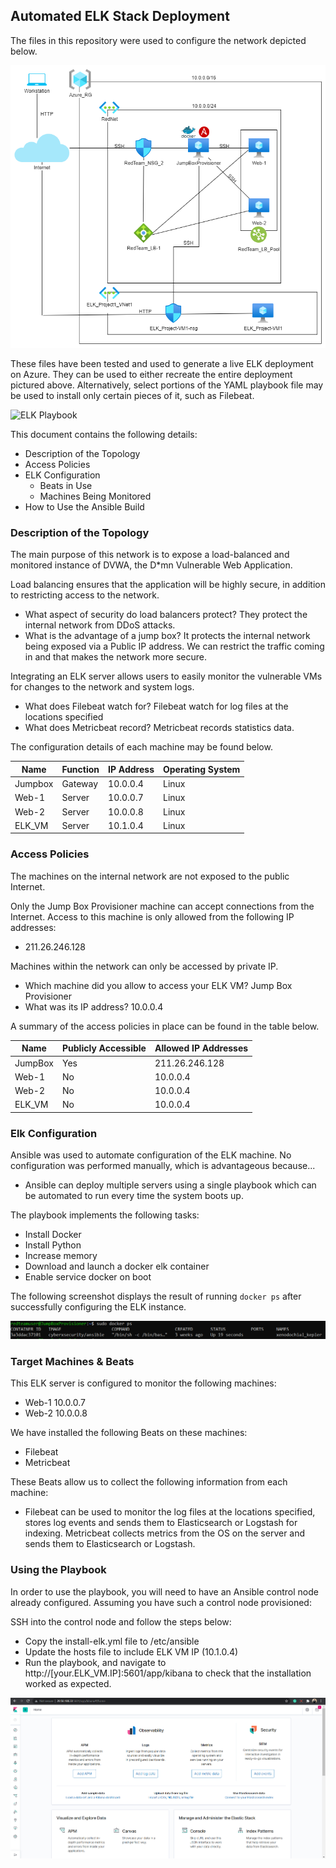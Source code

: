## Automated ELK Stack Deployment

The files in this repository were used to configure the network depicted below.

![ELK Deployment](Diagrams/01_ELK_Stack_Deployment.png)

These files have been tested and used to generate a live ELK deployment on Azure. They can be used to either recreate the entire deployment pictured above. Alternatively, select portions of the YAML playbook file may be used to install only certain pieces of it, such as Filebeat.

 ![ELK Playbook](Ansible/install-elk-playbook.yml)

This document contains the following details:
- Description of the Topology
- Access Policies
- ELK Configuration
  - Beats in Use
  - Machines Being Monitored
- How to Use the Ansible Build


### Description of the Topology

The main purpose of this network is to expose a load-balanced and monitored instance of DVWA, the D*mn Vulnerable Web Application.

Load balancing ensures that the application will be highly secure, in addition to restricting access to the network.
- What aspect of security do load balancers protect? 
They protect the internal network from DDoS attacks.
- What is the advantage of a jump box?
It protects the internal network being exposed via a Public IP address. We can restrict the traffic coming in and that makes the network more secure.

Integrating an ELK server allows users to easily monitor the vulnerable VMs for changes to the network and system logs.
- What does Filebeat watch for?
Filebeat watch for log files at the locations specified
- What does Metricbeat record?
Metricbeat records statistics data.

The configuration details of each machine may be found below.

| Name    | Function | IP Address | Operating System |
|---------|----------|------------|------------------|
| Jumpbox | Gateway  | 10.0.0.4   | Linux            |
| Web-1   | Server   | 10.0.0.7   | Linux            |
| Web-2   | Server   | 10.0.0.8   | Linux            |
| ELK_VM  | Server   | 10.1.0.4   | Linux            |

### Access Policies

The machines on the internal network are not exposed to the public Internet. 

Only the Jump Box Provisioner machine can accept connections from the Internet. Access to this machine is only allowed from the following IP addresses:
- 211.26.246.128

Machines within the network can only be accessed by private IP.
- Which machine did you allow to access your ELK VM? 
Jump Box Provisioner
- What was its IP address? 
10.0.0.4

A summary of the access policies in place can be found in the table below.

| Name    | Publicly Accessible | Allowed IP Addresses |
|---------|---------------------|----------------------|
| JumpBox | Yes                 | 211.26.246.128       |
| Web-1   | No                  | 10.0.0.4             |
| Web-2   | No                  | 10.0.0.4             |
| ELK_VM  | No                  | 10.0.0.4             |

### Elk Configuration

Ansible was used to automate configuration of the ELK machine. No configuration was performed manually, which is advantageous because...
- Ansible can deploy multiple servers using a single playbook which can be automated to run every time the system boots up.

The playbook implements the following tasks:
- Install Docker
- Install Python
- Increase memory
- Download and launch a docker elk container
- Enable service docker on boot

The following screenshot displays the result of running `docker ps` after successfully configuring the ELK instance.

![docker ps](Images/docker_ps_output.png)

### Target Machines & Beats
This ELK server is configured to monitor the following machines:
- Web-1 10.0.0.7
- Web-2 10.0.0.8

We have installed the following Beats on these machines:
- Filebeat
- Metricbeat

These Beats allow us to collect the following information from each machine:
- Filebeat can be used to monitor the log files at the locations specified, stores log events and sends them to Elasticsearch or Logstash for indexing. Metricbeat collects metrics from the OS on the server and sends them to Elasticsearch or Logstash.

### Using the Playbook
In order to use the playbook, you will need to have an Ansible control node already configured. Assuming you have such a control node provisioned: 

SSH into the control node and follow the steps below:
- Copy the install-elk.yml file to /etc/ansible 
- Update the hosts file to include ELK VM IP (10.1.0.4)
- Run the playbook, and navigate to http://[your.ELK_VM.IP]:5601/app/kibana to check that the installation worked as expected.

![Kibana](Images/kibana.png)
